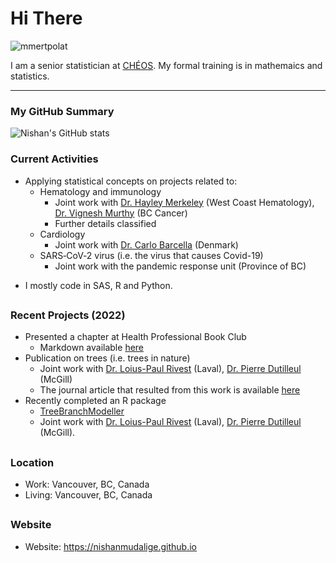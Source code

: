 # Hi There

<p align="left"> <img src="https://komarev.com/ghpvc/?username=nishanmudalige&label=Profile%20views&color=0e75b6&style=flat" alt="mmertpolat" /> </p>

I am a senior statistician at [CHÉOS](https://www.cheos.ubc.ca/). My formal training is in mathemaics and statistics.

---

### My GitHub Summary

![Nishan's GitHub stats](https://github-readme-stats.vercel.app/api?username=nishanmudalige)

### Current Activities
- Applying statistical concepts on projects related to:
   - Hematology and immunology
      - Joint work with [Dr. Hayley Merkeley](https://covid19.research.ubc.ca/people/hayley-merkeley) (West Coast Hematology), [Dr. Vignesh Murthy](https://doctors.cpso.on.ca/DoctorDetails/Murthy-Vignesh/0310224-109098) (BC Cancer)
      - Further details classified
   - Cardiology
      - Joint work with [Dr. Carlo Barcella](https://esc365.escardio.org/person/477456) (Denmark)
    - SARS‑CoV‑2 virus (i.e. the virus that causes Covid-19)
      - Joint work with the pandemic response unit (Province of BC)
<!--
- Other porjects
   - Environmental outreach
      - Joint work with provincial health services (Social committee)
-->
- I mostly code in SAS, R and Python.


##
### Recent Projects (2022)
- Presented a chapter at Health Professional Book Club
   - Markdown available [here](https://github.com/nishanmudalige/BookClubCVExample)
- Publication on trees (i.e. trees in nature)
   - Joint work with [Dr. Loius-Paul Rivest](https://www.mat.ulaval.ca/lrivest/louis-paul-rivest/) (Laval), [Dr. Pierre Dutilleul](https://www.mcgill.ca/plant/faculty/dutilleul) (McGill)
   - The journal article that resulted from this work is available [here](https://journals.plos.org/plosone/article?id=10.1371/journal.pone.0274168)
    <!-- Further details after embargo is lefted by the publisher. -->
- Recently completed an R package
   - [TreeBranchModeller](https://github.com/nishanmudalige/TreeBranchModeller)
   - Joint work with [Dr. Loius-Paul Rivest](https://www.mat.ulaval.ca/lrivest/louis-paul-rivest/) (Laval), [Dr. Pierre Dutilleul](https://www.mcgill.ca/plant/faculty/dutilleul) (McGill).
<!--
- More details on my personal website (please see below).
-->

##
### Location
- Work: Vancouver, BC, Canada
- Living: Vancouver, BC, Canada

##
<!-- ### Contact Details -->
### Website
<!-- - Email: nishan [dot] mudalige [at] gmail [dot] com -->
- Website: https://nishanmudalige.github.io

<!--
### Challenge Problem (with Reward)
- I will buy a beer for anyone who can help me solve the following challenge problem. All conditions must be met.
   1. Read a password protected Excel file (.xlsx) in either R or Python 3.
   2. Any libraries or packages loaded can only depend on Java 1.8 or older.
   3. No other manipulation of the file is allowed (for example, you're not allowed to unzip the excel file, manipulate the XML embedded into it etc.).
- Bonus beer if this problem can be solved without using a library dependant on Java.
-->

<!--

### Installing neo vim
### Considering using copilot AI

### Hi there 👋

### I am
- 🔭 Currently applying statistical concepts on projects related to: 
   - 🦠 SARS‑CoV‑2 virus (i.e. the virus that causes Covid-19)
   - 🩸 Hematology
- 🌱 Currently learning epidemiology.


### Contact Details
- 📫 Email: nishan [dot] mudalige [at] gmail [dot] com
- 🌐 Website: https://nishanmudalige.github.io

### Colaborations
- 🤔 I’m currently looking for help with PHP.

- 🧠 Practicing with [GitHub Copilot Ai](https://marketplace.visualstudio.com/items?itemName=GitHub.copilot "GitHub Copilot")
-->

<!--
**nishanmudalige/nishanmudalige** is a ✨ _special_ ✨ repository because its `README.md` (this file) appears on your GitHub profile.

Here are some ideas to get you started:

- 🔭 I’m currently working on ...
- 🌱 I’m currently learning ...
- 👯 I’m looking to collaborate on ...
- 🤔 I’m looking for help with ...
- 💬 Ask me about ...
- 📫 How to reach me: ...
- 😄 Pronouns: ...
- ⚡ Fun fact: ...
-->
